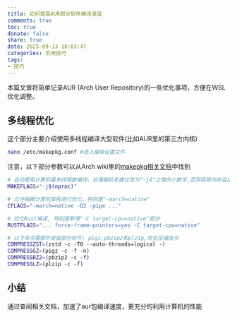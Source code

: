 ```yaml
---
title: 如何提高AUR部分软件编译速度
comments: true
toc: true
donate: false
share: true
date: 2025-09-13 18:03:47
categories: 实用技巧
tags:
- 技巧
---
```

本篇文章将简单记录AUR (Arch User Repository)的一些优化事项，方便在WSL优化调整。

## 多线程优化

这个部分主要介绍使用多线程编译大型软件(比如AUR里的第三方内核)

```bash
nano /etc/makepkg.conf #进入编译设置文件
```

注意，以下部分参数可以从Arch wiki里的[makepkg相关文档](https://wiki.archlinux.org/title/Makepkg)中找到

```bash
# 自动使用计算机最多线程数编译，处理器较老建议改为“-j4"之类的小数字,否则容易内存溢出
MAKEFLAGS="-j$(nproc)"

# 允许根据计算机架构进行优化，特别是"-march=native"
CFLAGS="-march=native -O2 -pipe ..."

# 优化Rust编译, 特别是新增"-C target-cpu=native"部分
RUSTFLAGS="... force-frame-pointers=yes -C target-cpu=native"

# 以下命令需额外安装部分软件: pigz,pbzip2和plzip,优化压缩指令
COMPRESSZST=(zstd -c -T0 --auto-threads=logical -)
COMPRESSGZ=(pigz -c -f -n)
COMPRESSBZ2=(pbzip2 -c -f)
COMPRESSLZ=(plzip -c -f)
```


## 小结

通过查阅相关文档，加速了aur包编译速度，更充分的利用计算机的性能
